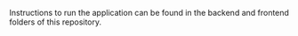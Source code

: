 Instructions to run the application can be found in the backend and frontend folders of this repository.
